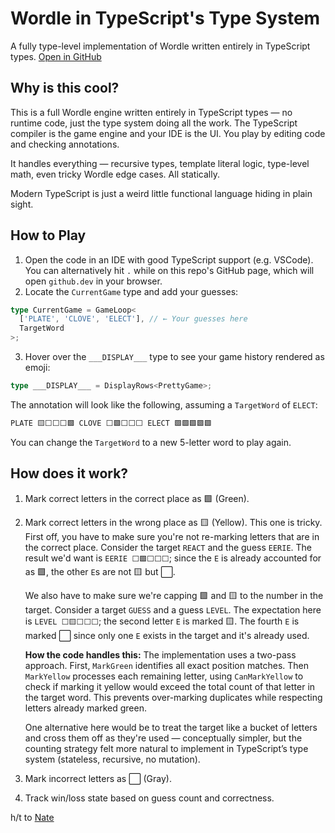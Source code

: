 # Wordle in TypeScript's Type System

A fully type-level implementation of Wordle written entirely in TypeScript types. [Open in GitHub](https://github.com/alexbckr/ts-wordle)

## Why is this cool?

This is a full Wordle engine written entirely in TypeScript types — no runtime code, just the type system doing all the work. The TypeScript compiler is the game engine and your IDE is the UI. You play by editing code and checking annotations.

It handles everything — recursive types, template literal logic, type-level math, even tricky Wordle edge cases. All statically.

Modern TypeScript is just a weird little functional language hiding in plain sight.

## How to Play

1. Open the code in an IDE with good TypeScript support (e.g. VSCode). You can alternatively hit `.` while on this repo's GitHub page, which will open `github.dev` in your browser.
2. Locate the `CurrentGame` type and add your guesses:

```ts
type CurrentGame = GameLoop<
  ['PLATE', 'CLOVE', 'ELECT'], // ← Your guesses here
  TargetWord
>;
```

3. Hover over the `___DISPLAY___` type to see your game history rendered as emoji:

```ts
type ___DISPLAY___ = DisplayRows<PrettyGame>;
```

The annotation will look like the following, assuming a `TargetWord` of `ELECT`:

```ts
PLATE 🟨⬜⬜⬜🟩 CLOVE ⬜🟩⬜⬜⬜ ELECT 🟩🟩🟩🟩🟩
```

You can change the `TargetWord` to a new 5-letter word to play again.

## How does it work?

1. Mark correct letters in the correct place as 🟩 (Green).
2. Mark correct letters in the wrong place as 🟨 (Yellow). This one is tricky. First off, you have to make sure you're not re-marking letters that are in the correct place. Consider the target `REACT` and the guess `EERIE`. The result we'd want is `EERIE ⬜🟩⬜⬜⬜`; since the `E` is already accounted for as 🟩, the other `E`s are not 🟨 but ⬜.

   We also have to make sure we're capping 🟩 and 🟨 to the number in the target. Consider a target `GUESS` and a guess `LEVEL`. The expectation here is `LEVEL ⬜🟨⬜⬜⬜`; the second letter `E` is marked 🟨. The fourth `E` is marked ⬜ since only one `E` exists in the target and it's already used.

   **How the code handles this:** The implementation uses a two-pass approach. First, `MarkGreen` identifies all exact position matches. Then `MarkYellow` processes each remaining letter, using `CanMarkYellow` to check if marking it yellow would exceed the total count of that letter in the target word. This prevents over-marking duplicates while respecting letters already marked green.

   One alternative here would be to treat the target like a bucket of letters and cross them off as they're used — conceptually simpler, but the counting strategy felt more natural to implement in TypeScript’s type system (stateless, recursive, no mutation).

3. Mark incorrect letters as ⬜ (Gray).
4. Track win/loss state based on guess count and correctness.

h/t to [Nate](https://github.com/nathanhleung)
